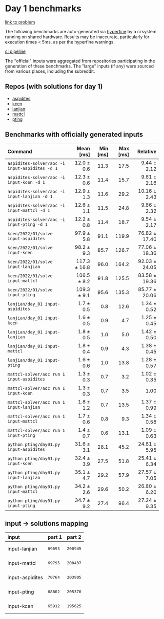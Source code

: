 # Day 1 benchmarks

[link to problem](http://adventofcode.com/2022/day/1)

The following benchmarks are auto-generated via [hyperfine](https://github.com/sharkdp/hyperfine) by a ci system running on shared hardware. Results may be inaccurate, particularly for execution times < 5ms, as per the hyperfine warnings.

[ci pipeline](http://ci.papercode.net:8080/teams/aoc2022/pipelines/aoc-compare-2022)

The "official" inputs were aggregated from repositories participating in the generation of these benchmarks. The "large" inputs (if any) were sourced from various places, including the subreddit.

## Repos (with solutions for day 1)


- [aspidites](https://github.com/aspidites/aoc2022)
- [kcen](https://github.com/kcen/AdventOfCode)
- [lanjian](https://github.com/LanJian/aoc-2022)
- [mattcl](https://github.com/mattcl/aoc2022)
- [pting](https://github.com/pting/aoc2022)

## Benchmarks with officially generated inputs
| Command | Mean [ms] | Min [ms] | Max [ms] | Relative |
|:---|---:|---:|---:|---:|
| `aspidites-solver/aoc -i input-aspidites -d 1` | 12.0 ± 0.6 | 11.3 | 17.5 | 9.44 ± 2.12 |
| `aspidites-solver/aoc -i input-kcen -d 1` | 12.3 ± 0.6 | 11.4 | 15.7 | 9.61 ± 2.16 |
| `aspidites-solver/aoc -i input-lanjian -d 1` | 12.9 ± 1.3 | 11.6 | 29.2 | 10.16 ± 2.43 |
| `aspidites-solver/aoc -i input-mattcl -d 1` | 12.6 ± 1.1 | 11.5 | 24.8 | 9.86 ± 2.32 |
| `aspidites-solver/aoc -i input-pting -d 1` | 12.2 ± 0.8 | 11.4 | 18.7 | 9.54 ± 2.17 |
| `kcen/2022/01/solve input-aspidites` | 97.9 ± 5.8 | 91.1 | 119.9 | 76.82 ± 17.40 |
| `kcen/2022/01/solve input-kcen` | 98.2 ± 9.3 | 85.7 | 126.7 | 77.06 ± 18.36 |
| `kcen/2022/01/solve input-lanjian` | 117.3 ± 16.8 | 96.0 | 164.2 | 92.03 ± 24.05 |
| `kcen/2022/01/solve input-mattcl` | 106.5 ± 8.2 | 91.8 | 125.5 | 83.58 ± 19.36 |
| `kcen/2022/01/solve input-pting` | 109.3 ± 9.1 | 95.6 | 135.3 | 85.77 ± 20.06 |
| `lanjian/day_01 input-aspidites` | 1.7 ± 0.5 | 0.8 | 12.6 | 1.34 ± 0.52 |
| `lanjian/day_01 input-kcen` | 1.6 ± 0.5 | 0.9 | 4.7 | 1.25 ± 0.45 |
| `lanjian/day_01 input-lanjian` | 1.8 ± 0.5 | 1.0 | 5.0 | 1.42 ± 0.50 |
| `lanjian/day_01 input-mattcl` | 1.8 ± 0.4 | 0.9 | 4.3 | 1.38 ± 0.45 |
| `lanjian/day_01 input-pting` | 1.6 ± 0.6 | 1.0 | 13.8 | 1.28 ± 0.57 |
| `mattcl-solver/aoc run 1 input-aspidites` | 1.3 ± 0.3 | 0.7 | 3.2 | 1.02 ± 0.35 |
| `mattcl-solver/aoc run 1 input-kcen` | 1.3 ± 0.3 | 0.7 | 3.5 | 1.00 |
| `mattcl-solver/aoc run 1 input-lanjian` | 1.8 ± 1.2 | 0.7 | 13.5 | 1.37 ± 0.99 |
| `mattcl-solver/aoc run 1 input-mattcl` | 1.7 ± 0.6 | 0.8 | 9.3 | 1.34 ± 0.58 |
| `mattcl-solver/aoc run 1 input-pting` | 1.4 ± 0.7 | 0.6 | 13.1 | 1.09 ± 0.63 |
| `python pting/day01.py input-aspidites` | 31.6 ± 3.1 | 28.1 | 45.2 | 24.81 ± 5.95 |
| `python pting/day01.py input-kcen` | 32.4 ± 3.9 | 27.5 | 51.8 | 25.41 ± 6.34 |
| `python pting/day01.py input-lanjian` | 35.1 ± 4.7 | 29.2 | 57.9 | 27.57 ± 7.05 |
| `python pting/day01.py input-mattcl` | 34.2 ± 2.6 | 29.6 | 50.2 | 26.80 ± 6.20 |
| `python pting/day01.py input-pting` | 34.7 ± 9.2 | 27.4 | 96.4 | 27.24 ± 9.35 |

## input -> solutions mapping
|input|part 1|part 2|
|:---|:---|:---|
|input-lanjian|<pre>69693</pre>|<pre>200945</pre>|
|input-mattcl|<pre>69795</pre>|<pre>208437</pre>|
|input-aspidites|<pre>70764</pre>|<pre>203905</pre>|
|input-pting|<pre>68802</pre>|<pre>205370</pre>|
|input-kcen|<pre>65912</pre>|<pre>195625</pre>|
